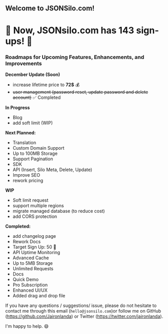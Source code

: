 ## Welcome to JSONSilo.com!


# 🎉 Now, JSONsilo.com has 143 sign-ups! 🎉

### Roadmaps for Upcoming Features, Enhancements, and Improvements

**December Update (Soon)**
- increase lifetime price to **72$** 💰
- ~~user management (password reset, update password and delete account)~~ ✅ Completed

**In Progress**
- Blog
- add soft limit (WIP)


  
**Next Planned:**
- Translation
- Custom Domain Support
- Up to 100MB Storage
- Support Pagination
- SDK
- API (Insert, Silo Meta, Delete, Update)
- Improve SEO
- rework pricing
  
**WIP**
- Soft limit request
- support multiple regions
- migrate managed database (to reduce cost)
- add CORS protection
  
**Completed:**
- add changelog page
- Rework Docs
- Target Sign Up: 50 🎉
- API Uptime Monitoring
- Advanced Cache
- Up to 5MB Storage
- Unlimited Requests
- Docs
- Quick Demo
- Pro Subscription
- Enhanced UI/UX
- Added drag and drop file

If you have any questions / suggestions/ issue, please do not hesitate to contact me through this email (`hello@jsonsilo.com`)or follow me on GitHub (https://github.com/Jaironlanda) or Twitter (https://twitter.com/jaironlanda).

I'm happy to help. 😄
